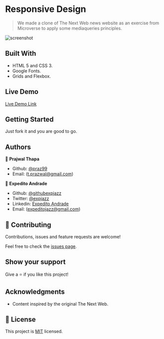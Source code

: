 # Responsive Design

> We made a clone of The Next Web news website as an exercise from Microverse to apply some mediaqueries principles.

![screenshot](./img/screenshot.png)

## Built With

- HTML 5 and CSS 3.
- Google Fonts.
- Grids and Flexbox.

## Live Demo

[Live Demo Link](https://raw.githack.com/praz99/designTeardown/workingBranch/index.html)

## Getting Started

Just fork it and you are good to go.

## Authors

👤 **Prajwal Thapa**

- Github: [@praz99](https://github.com/praz99)
- Email: (t.prazwal@gmail.com)

👤 **Expedito Andrade**

- Github: [@githubexpjazz](https://github.com/expjazz)
- Twitter: [@expjazz](https://twitter.com/expeditoandrade13)
- Linkedin: [Expedito Andrade](https://www.linkedin.com/in/expedito-andrade-3645151a4/)
- Email: (expeditojazz@gmail.com)

## 🤝 Contributing

Contributions, issues and feature requests are welcome!

Feel free to check the [issues page](issues/).

## Show your support

Give a ⭐️ if you like this project!

## Acknowledgments

- Content inspired by the original The Next Web.

## 📝 License

This project is [MIT](./LICENSE) licensed.
